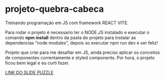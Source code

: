 # projeto-quebra-cabeca
Treinando programação em JS com framework REACT VITE.

Para rodar o projeto é necessario ter o NODE.JS instalado e executar o comando <strong>npm install</strong> dentro da pasta do projeto para instalar as dependencias "node modules", depois so executar npm run dev e ser feliz!

Projeto que criei para me desafiar em JS, ainda preciso aplicar os conceitos de componentes correntamente e styled components.
Por hora, o projeto ficou bem legal e eu curti fazer.

<a href="https://projeto-quebra-cabeca.vercel.app/">LINK DO SLIDE PUZZLE</a>
